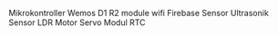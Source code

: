 Mikrokontroller Wemos D1 R2 module wifi
Firebase
Sensor Ultrasonik
Sensor LDR
Motor Servo
Modul RTC
